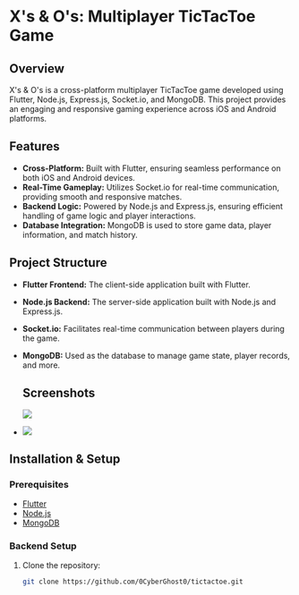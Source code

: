 # X's & O's: Multiplayer TicTacToe Game

## Overview
X's & O's is a cross-platform multiplayer TicTacToe game developed using Flutter, Node.js, Express.js, Socket.io, and MongoDB. This project provides an engaging and responsive gaming experience across iOS and Android platforms.

## Features
- **Cross-Platform:** Built with Flutter, ensuring seamless performance on both iOS and Android devices.
- **Real-Time Gameplay:** Utilizes Socket.io for real-time communication, providing smooth and responsive matches.
- **Backend Logic:** Powered by Node.js and Express.js, ensuring efficient handling of game logic and player interactions.
- **Database Integration:** MongoDB is used to store game data, player information, and match history.

## Project Structure
- **Flutter Frontend:** The client-side application built with Flutter.
- **Node.js Backend:** The server-side application built with Node.js and Express.js.
- **Socket.io:** Facilitates real-time communication between players during the game.
- **MongoDB:** Used as the database to manage game state, player records, and more.
  ## Screenshots
  ![](https://github.com/user-attachments/assets/26b4b176-2a9a-44fd-ba85-4b0bc11b284c)

- ![](https://github.com/user-attachments/assets/e350a0d9-1e05-43a6-9c6a-2c2c682696fd)


## Installation & Setup
### Prerequisites
- [Flutter](https://flutter.dev/docs/get-started/install)
- [Node.js](https://nodejs.org/en/download/)
- [MongoDB](https://www.mongodb.com/try/download/community)
  
### Backend Setup
1. Clone the repository:
   ```bash
   git clone https://github.com/0CyberGhost0/tictactoe.git

